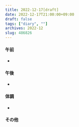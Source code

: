 ```yaml
---
title: 2022-12-17[draft]
date: 2022-12-17T21:00:00+09:00
draft: false
tags: ["diary", ""]
archives: 2022-12
slug: 486826
---
```

#### 午前
- 
#### 午後
- 
#### 体調
- 
#### その他